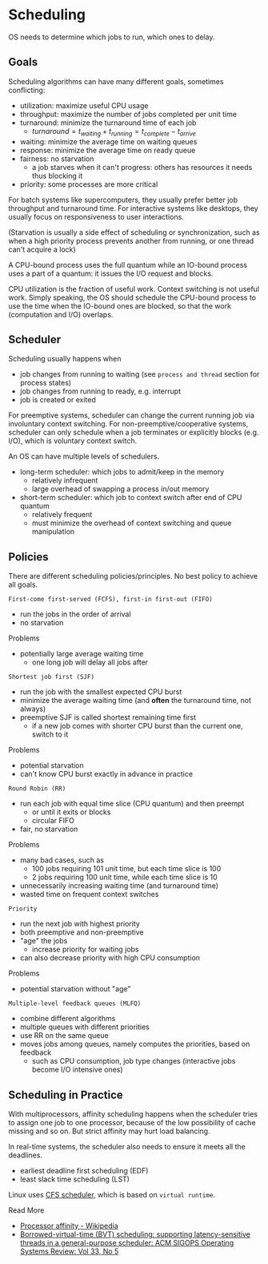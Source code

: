 # Scheduling

OS needs to determine which jobs to run, which ones to delay.

## Goals

Scheduling algorithms can have many different goals, sometimes conflicting:

* utilization: maximize useful CPU usage
* throughput: maximize the number of jobs completed per unit time
* turnaround: minimize the turnaround time of each job
  * $turnaround = t_{waiting} + t_{running} = t_{complete} - t_{arrive}$
* waiting: minimize the average time on waiting queues
* response: minimize the average time on ready queue
* fairness: no starvation
  * a job starves when it can't progress: others has resources it needs thus blocking it
* priority: some processes are more critical

For batch systems like supercomputers, they usually prefer better job throughput and turnaround time.
For interactive systems like desktops, they usually focus on responsiveness to user interactions.

(Starvation is usually a side effect of scheduling or synchronization,
such as when a high priority process prevents another from running,
or one thread can't acquire a lock)

A CPU-bound process uses the full quantum while an IO-bound process uses a part of a quantum:
it issues the I/O request and blocks.

CPU utilization is the fraction of useful work. Context switching is not useful work.
Simply speaking, the OS should schedule the CPU-bound process to use the time when the
IO-bound ones are blocked, so that the work (computation and I/O) overlaps.

## Scheduler

Scheduling usually happens when

* job changes from running to waiting (see `process and thread` section for process states)
* job changes from running to ready, e.g. interrupt
* job is created or exited

For preemptive systems, scheduler can change the current running job via involuntary context switching.
For non-preemptive/cooperative systems, scheduler can only schedule when a job terminates or explicitly blocks (e.g. I/O),
which is voluntary context switch.

An OS can have multiple levels of schedulers.

* long-term scheduler: which jobs to admit/keep in the memory
  * relatively infrequent
  * large overhead of swapping a process in/out memory
* short-term scheduler: which job to context switch after end of CPU quantum
  * relatively frequent
  * must minimize the overhead of context switching and queue manipulation

## Policies

There are different scheduling policies/principles.
No best policy to achieve all goals.

`First-come first-served (FCFS), first-in first-out (FIFO)`

* run the jobs in the order of arrival
* no starvation

Problems

* potentially large average waiting time
  * one long job will delay all jobs after

`Shortest job first (SJF)`

* run the job with the smallest expected CPU burst
* minimize the average waiting time (and **often** the turnaround time, not always)
* preemptive SJF is called shortest remaining time first
  * if a new job comes with shorter CPU burst than the current one, switch to it

Problems

* potential starvation
* can't know CPU burst exactly in advance in practice

`Round Robin (RR)`

* run each job with equal time slice (CPU quantum) and then preempt
  * or until it exits or blocks
  * circular FIFO
* fair, no starvation

Problems

* many bad cases, such as
  * 100 jobs requiring 101 unit time, but each time slice is 100
  * 2 jobs requiring 100 unit time, while each time slice is 10
* unnecessarily increasing waiting time (and turnaround time)
* wasted time on frequent context switches

`Priority`

* run the next job with highest priority
* both preemptive and non-preemptive
* "age" the jobs
  * increase priority for waiting jobs
* can also decrease priority with high CPU consumption

Problems

* potential starvation without "age"

`Multiple-level feedback queues (MLFQ)`

* combine different algorithms
* multiple queues with different priorities
* use RR on the same queue
* moves jobs among queues, namely computes the priorities, based on feedback
  * such as CPU consumption, job type changes (interactive jobs become I/O intensive ones)

## Scheduling in Practice

With multiprocessors, affinity scheduling happens when the scheduler tries to assign one job
to one processor, because of the low possibility of cache missing and so on.
But strict affinity may hurt load balancing.

In real-time systems, the scheduler also needs to ensure it meets all the deadlines.

* earliest deadline first scheduling (EDF)
* least slack time scheduling (LST)

Linux uses [CFS scheduler](https://kernel.org/doc/html/latest/scheduler/sched-design-CFS.html), which is based on `virtual runtime`.

Read More

* [Processor affinity - Wikipedia](https://en.wikipedia.org/wiki/Processor_affinity)
* [Borrowed-virtual-time (BVT) scheduling: supporting latency-sensitive threads in a general-purpose scheduler: ACM SIGOPS Operating Systems Review: Vol 33, No 5](https://dl.acm.org/doi/10.1145/319344.319169)
